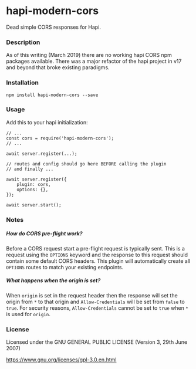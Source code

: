 # hapi-modern-cors

Dead simple CORS responses for Hapi.

### Description

As of this writing (March 2019) there are no working hapi CORS npm packages available.
There was a major refactor of the hapi project in v17 and beyond that broke existing paradigms.

### Installation

    npm install hapi-modern-cors --save

### Usage

Add this to your hapi initialization:

    // ...
    const cors = require('hapi-modern-cors');
    // ...

    await server.register(...);

    // routes and config should go here BEFORE calling the plugin
    // and finally ...

    await server.register({
        plugin: cors,
        options: {},
    });

    await server.start();

### Notes

##### How do CORS pre-flight work?

Before a CORS request start a pre-flight request is typically sent. This is a request using the `OPTIONS` keyword
and the response to this request should contain some default CORS headers. This plugin will automatically create all
`OPTIONS` routes to match your existing endpoints.

##### What happens when the origin is set?

When `origin` is set in the request header then the response will set the origin from `*` to that origin and
`Allow-Credentials` will be set from `false` to `true`. For security reasons, `Allow-Credentials` cannot be set to
`true` when `*` is used for `origin`.

### License

Licensed under the GNU GENERAL PUBLIC LICENSE (Version 3, 29th June 2007)

https://www.gnu.org/licenses/gpl-3.0.en.html